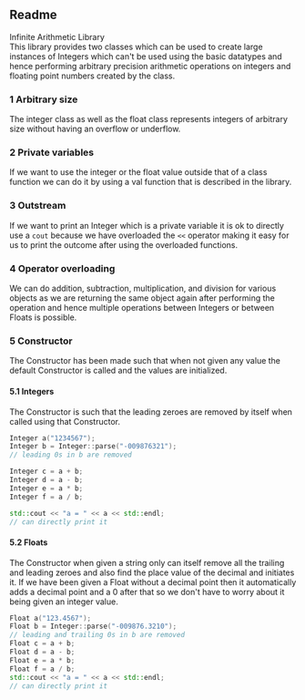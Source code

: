 ## Readme

Infinite Arithmetic Library  
This library provides two classes which can be used to create large instances of Integers which can't be used using the basic datatypes and hence performing arbitrary precision arithmetic operations on integers and floating point numbers created by the class.

### 1 Arbitrary size

The integer class as well as the float class represents integers of arbitrary size without having an overflow or underflow.

### 2 Private variables

If we want to use the integer or the float value outside that of a class function we can do it by using a val function that is described in the library.

### 3 Outstream

If we want to print an Integer which is a private variable it is ok to directly use a `cout` because we have overloaded the `<<` operator making it easy for us to print the outcome after using the overloaded functions.

### 4 Operator overloading

We can do addition, subtraction, multiplication, and division for various objects as we are returning the same object again after performing the operation and hence multiple operations between Integers or between Floats is possible.

### 5 Constructor

The Constructor has been made such that when not given any value the default Constructor is called and the values are initialized.

#### 5.1 Integers

The Constructor is such that the leading zeroes are removed by itself when called using that Constructor.

```cpp
Integer a("1234567");
Integer b = Integer::parse("-009876321");
// leading 0s in b are removed

Integer c = a + b;
Integer d = a - b;
Integer e = a * b;
Integer f = a / b;

std::cout << "a = " << a << std::endl;
// can directly print it
```

#### 5.2  Floats

The Constructor when given a string only can itself remove all the trailing and leading zeroes and also find the place value of the decimal and initiates it. If we have been given a Float without a decimal point then it automatically adds a decimal point and a 0 after that so we don't have to worry about it being given an integer value.

```cpp
Float a("123.4567");
Float b = Integer::parse("-009876.3210");
// leading and trailing 0s in b are removed
Float c = a + b;
Float d = a - b;
Float e = a * b;
Float f = a / b;
std::cout << "a = " << a << std::endl;
// can directly print it
```
